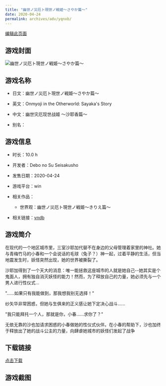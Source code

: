 ```yaml
---
title: "幽世ノ災厄ト現世ノ戦姫～さやか篇～"
date: 2020-04-24
permalink: archives/adv/yqnxb/
---
```

[编辑此页面](https://github.com/ACG-3/ADV3-source/blob/main/source/_posts/%E5%B9%BD%E4%B8%96%E3%83%8E%E7%81%BD%E5%8E%84%E3%83%88%E7%8F%BE%E4%B8%96%E3%83%8E%E6%88%A6%E5%A7%AB%EF%BD%9E%E3%81%95%E3%82%84%E3%81%8B%E7%AF%87%EF%BD%9E.md)

## 游戏封面

![幽世ノ災厄ト現世ノ戦姫～さやか篇～](https://pan.timero.xyz/d/onedrive/img_lib_001/%E5%B9%BD%E4%B8%96%E3%83%8E%E7%81%BD%E5%8E%84%E3%83%88%E7%8F%BE%E4%B8%96%E3%83%8E%E6%88%A6%E5%A7%AB%EF%BD%9E%E3%81%95%E3%82%84%E3%81%8B%E7%AF%87%EF%BD%9E_cover.avif)


## 游戏名称

- 日文：幽世ノ災厄ト現世ノ戦姫～さやか篇～
- 英文：Onmyoji in the Otherworld: Sayaka's Story
- 中文：幽世灾厄现世战姬 ～沙耶香篇～

- 别名：


## 游戏信息

- 时长：10.0 h
- 开发者：Debo no Su Seisakusho
- 发售日期：2020-04-24
- 游戏平台：win
- 相关作品：
   - 世界观：幽世ノ災厄ト現世ノ戦姫～きりえ篇～

- 相关链接：[vndb](https://vndb.org/v27487)


## 游戏简介

在现代的一个地区城市里，三室沙耶加代替不在身边的父母管理着家里的神社。她与青梅竹马的小春和一个会说话的毛球（兔子？）神一起，过着平静的生活，但当地震发生时，妖怪突然出现，她的世界被撕裂了。

沙耶加得到了一个天大的消息：唯一能拯救这座城市的人就是她自己--她其实是个鬼面人，拥有独自消灭妖怪的能力！然而，为了释放自己的力量，她必须先与一个男人进行性仪式...

"......如果只有我能做到，那我想我别无选择！"

纱矢华非常困惑，但她与生俱来的正义感让她下定决心战斗......

"我只能拜托一个人，那就是你，小春......求你了？"

无依无靠的沙也加请求困惑的小春做她的性仪式伙伴。在小春的帮助下，沙也加终于释放出了她的战斗公主的力量，向肆虐她城市的妖怪们发起了战争




## 下载链接

[点击下载](https://pan.timero.xyz/onedrive/adv_lib_001/%E5%B9%BD%E4%B8%96%E3%83%8E%E7%81%BD%E5%8E%84%E3%83%88%E7%8F%BE%E4%B8%96%E3%83%8E%E6%88%A6%E5%A7%AB%EF%BD%9E%E3%81%95%E3%82%84%E3%81%8B%E7%AF%87%EF%BD%9E)


## 游戏截图


